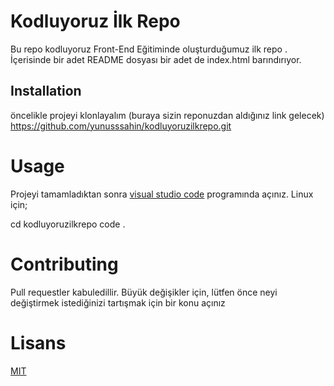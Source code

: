 
# **Kodluyoruz İlk Repo**
Bu repo kodluyoruz Front-End Eğitiminde oluşturduğumuz ilk repo . İçerisinde bir adet
README dosyası bir adet de index.html barındırıyor.
## Installation
öncelikle projeyi klonlayalım (buraya sizin reponuzdan aldığınız link gelecek)
 https://github.com/yunusssahin/kodluyoruzilkrepo.git
 # **Usage**
 Projeyi tamamladıktan sonra [visual studio code](https://code.visualstudio.com/) programında açınız.
 Linux için;

 cd kodluyoruzilkrepo 
 code .

# **Contributing**
Pull requestler kabuledillir. Büyük değişikler için, lütfen önce neyi değiştirmek istediğinizi tartışmak için bir konu açınız

# **Lisans**

[MIT](https://startuphukuku.com/mit-lisansi-nedir/#:~:text=MIT%20(mit)%20lisans%C4%B1%2C%201988,kaynak%20ve%20%C3%B6zg%C3%BCr%20yaz%C4%B1l%C4%B1m%20lisans%C4%B1d%C4%B1r.)

